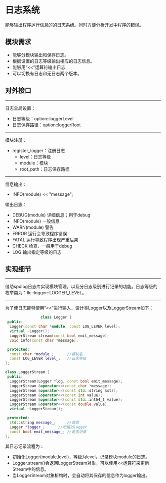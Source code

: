 # 日志系统

能够输出程序运行信息的的日志系统。同时方便分析开发中程序的错误。

## 模块需求

- 能够分模块输出和保存日志。
- 根据设置的日志等级输出相应的日志信息。
- 能够用“<<”运算符输出日志
- 可以切换有日志和无日志两个版本。

## 对外接口

---

日志全局设置：
- 日志等级：option::loggerLevel
- 日志保存路径：option::loggerRoot

---

模块注册：

- register_logger：注册日志
  - level：日志等级
  - module：模块
  - root_path：日志保存路径

---
信息输出：
- INFO(module) << "message";

输出日志：

- DEBUG(module)	详细信息；用于debug
- INFO(module)	一般信息
- WARN(module)	警告
- ERROR	运行会导致程序错误
- FATAL	运行导致程序出现严重后果
- CHECK	检查，一般用于debug
- LOG	输出指定等级的日志

## 实现细节

---

借助spdlog日志库实现模块管理。以及分日志级别进行记录的功能。日志等级的枚举类为：llc::logger::LOGGER_LEVEL。

---

为了使日志能够使用“<<”进行输入，设计类Logger以及LoggerStream如下：

```C++
				class Logger {
 public:
  Logger(const char *module, const LOG_LEVER level);
  virtual ~Logger();
  LoggerStream stream(const bool emit_message);
  void info(const char *message);

 protected:
  const char *module_;     	//模块名
  const LOG_LEVER level_;  	//日志等级
};

class LoggerStream {
 public:
  LoggerStream(Logger *log, const bool emit_message);
  LoggerStream &operator<<(const char *message);
  LoggerStream &operator<<(const std::string &str);
  LoggerStream &operator<<(const int value);
  LoggerStream &operator<<(const std::int64_t value);
  LoggerStream &operator<<(const double value);
  virtual ~LoggerStream();

 protected:
  std::string message_;		//信息
  Logger *logger_;		//所属的logger
  const bool emit_message_;	//是否记录
};
```

其日志记录流程为：

- 初始化Logger(module,level)，等级为level，记录模块module的日志。
- Logger.stream()会返回LoggerStream对象，可以使用<<运算符来更新Stream中的信息。
- 当LoggerStream对象析构时，会自动将其保存的信息作为logger输出。
